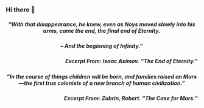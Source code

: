 ### Hi there 👋

##### <center>“With that disappearance, he knew, even as Noys moved slowly into his arms, came the end, the final end of Eternity.</center>
##### <center>– And the beginning of Infinity.”</center>
##### <p align="right">Excerpt From: Isaac  Asimov. “The End of Eternity.” </p>

##### <center>“In the course of things children will be born, and families raised on Mars—the first true colonists of a new branch of human civilization.”</center>
##### <p align="right">Excerpt From: Zubrin, Robert. “The Case for Mars.” </p>

<!--
**Noyii/Noyii** is a ✨ _special_ ✨ repository because its `README.md` (this file) appears on your GitHub profile.

Here are some ideas to get you started:

- 🔭 I’m currently working on ...
- 🌱 I’m currently learning ...
- 👯 I’m looking to collaborate on ...
- 🤔 I’m looking for help with ...
- 💬 Ask me about ...
- 📫 How to reach me: ...
- 😄 Pronouns: ...
- ⚡ Fun fact: ...
-->
